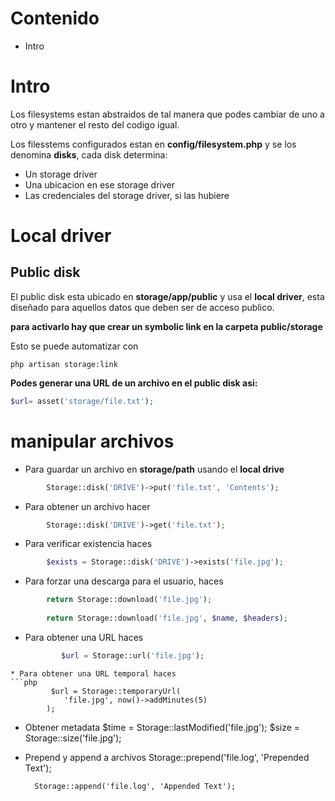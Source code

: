 

# Contenido


* Intro




# Intro

Los filesystems estan abstraidos de tal manera que podes cambiar de uno a otro y mantener el resto del codigo igual.

Los filesstems configurados estan en **config/filesystem.php** y se los denomina **disks**, cada disk determina:
* Un storage driver
* Una ubicacion en ese storage driver
* Las credenciales del storage driver, si las hubiere


# Local driver

## Public disk

El public disk esta ubicado en **storage/app/public** y usa el **local driver**, esta diseñado para aquellos datos que deben ser de acceso publico.

**para activarlo hay que crear un symbolic link en la carpeta public/storage**

Esto se puede automatizar con

	php artisan storage:link


**Podes generar una URL de un archivo en el public disk asi:**
```php
$url= asset('storage/file.txt');
```

# manipular archivos

* Para guardar un archivo en **storage/path**  usando el **local drive**
```php
		Storage::disk('DRIVE')->put('file.txt', 'Contents');
```
* Para obtener un archivo hacer
```php
		Storage::disk('DRIVE')->get('file.txt');
```
* Para verificar existencia haces
```php
		$exists = Storage::disk('DRIVE')->exists('file.jpg');
```
* Para forzar una descarga para el usuario, haces
```php	
		return Storage::download('file.jpg');
	
		return Storage::download('file.jpg', $name, $headers);
```
* Para obtener una URL haces
	```php
			$url = Storage::url('file.jpg');
```
* Para obtener una URL temporal haces
```php
		 $url = Storage::temporaryUrl(
    		'file.jpg', now()->addMinutes(5)
		);
```
* Obtener metadata
		$time = Storage::lastModified('file.jpg');
		$size = Storage::size('file.jpg');
* Prepend y append a archivos
		Storage::prepend('file.log', 'Prepended Text');
		
		Storage::append('file.log', 'Appended Text');
<!--stackedit_data:
eyJoaXN0b3J5IjpbMTY3MzExNzgxM119
-->